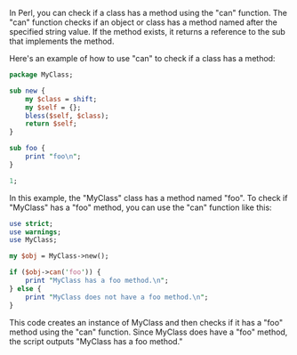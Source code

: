 In Perl, you can check if a class has a method using the "can" function. The "can" function checks if an object or class has a method named after the specified string value. If the method exists, it returns a reference to the sub that implements the method.

Here's an example of how to use "can" to check if a class has a method:

```perl
package MyClass;

sub new {
    my $class = shift;
    my $self = {};
    bless($self, $class);
    return $self;
}

sub foo {
    print "foo\n";
}

1;
```

In this example, the "MyClass" class has a method named "foo". To check if "MyClass" has a "foo" method, you can use the "can" function like this:

```perl
use strict;
use warnings;
use MyClass;

my $obj = MyClass->new();

if ($obj->can('foo')) {
    print "MyClass has a foo method.\n";
} else {
    print "MyClass does not have a foo method.\n";
}
```

This code creates an instance of MyClass and then checks if it has a "foo" method using the "can" function. Since MyClass does have a "foo" method, the script outputs "MyClass has a foo method."
